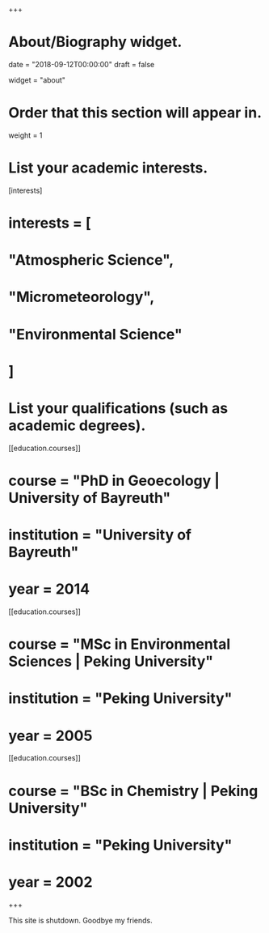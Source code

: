 +++
# About/Biography widget.

date = "2018-09-12T00:00:00"
draft = false

widget = "about"

# Order that this section will appear in.
weight = 1

# List your academic interests.
[interests]
#  interests = [
#    "Atmospheric Science",
#    "Micrometeorology",
#    "Environmental Science"
#  ]

# List your qualifications (such as academic degrees).
[[education.courses]]
#  course = "PhD in Geoecology | University of Bayreuth"
#  institution = "University of Bayreuth"
#  year = 2014

[[education.courses]]
#  course = "MSc in Environmental Sciences | Peking University"
#  institution = "Peking University"
#  year = 2005

[[education.courses]]
#  course = "BSc in Chemistry | Peking University"
#  institution = "Peking University"
#  year = 2002
 
+++

This site is shutdown. Goodbye my friends.
